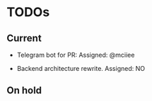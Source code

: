 # TODOs
## Current
- Telegram bot for PR:
    Assigned: @mciiee

- Backend architecture rewrite.
    Assigned: NO

## On hold
